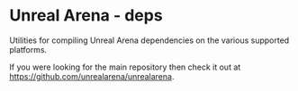 # Unreal Arena - deps

Utilities for compiling Unreal Arena dependencies on the various supported
platforms.

If you were looking for the main repository then check it out at
<https://github.com/unrealarena/unrealarena>.
